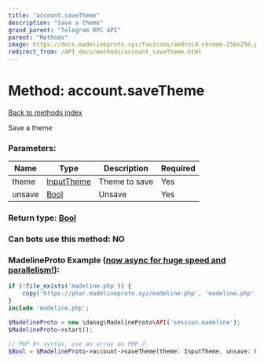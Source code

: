 ```yaml
---
title: "account.saveTheme"
description: "Save a theme"
grand_parent: "Telegram RPC API"
parent: "Methods"
image: https://docs.madelineproto.xyz/favicons/android-chrome-256x256.png
redirect_from: /API_docs/methods/account_saveTheme.html
---
```

# Method: account.saveTheme
[Back to methods index](index.html)



Save a theme

### Parameters:

| Name     |    Type       | Description | Required |
|----------|---------------|-------------|----------|
|theme|[InputTheme](/API_docs/types/InputTheme.html) | Theme to save | Yes|
|unsave|[Bool](/API_docs/types/Bool.html) | Unsave | Yes|


### Return type: [Bool](/API_docs/types/Bool.html)

### Can bots use this method: **NO**


### MadelineProto Example ([now async for huge speed and parallelism!](https://docs.madelineproto.xyz/docs/ASYNC.html)):


```php
if (!file_exists('madeline.php')) {
    copy('https://phar.madelineproto.xyz/madeline.php', 'madeline.php');
}
include 'madeline.php';

$MadelineProto = new \danog\MadelineProto\API('session.madeline');
$MadelineProto->start();

// PHP 8+ syntax, use an array on PHP 7.
$Bool = $MadelineProto->account->saveTheme(theme: InputTheme, unsave: Bool, );
```

